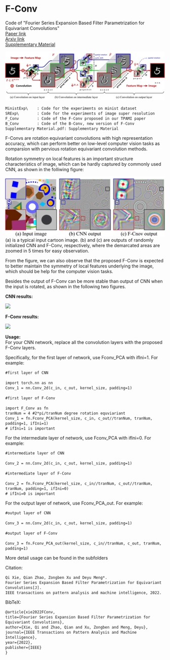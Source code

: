 # F-Conv
Code of "Fourier Series Expansion Based Filter Parametrization for Equivariant Convolutions"  
[Paper link](https://ieeexplore.ieee.org/abstract/document/9851557)  
[Arxiv link](https://arxiv.org/submit/4780066/view)  
[Supplementary Material](https://github.com/XieQi2015/F-Conv/blob/main/Supplementary%20Material.pdf)

![Illustration of F-Conv](https://raw.githubusercontent.com/XieQi2015/ImageFolder/master/F-Conv/Fig4.jpg)

    MinistExp\    : Code for the experiments on minist dataset
    SRExp\        : Code for the experiments of image super resolution 
    F_Conv        : Code of the F-Conv proposed in our TPAMI paper
    B_Conv        : Code of the B-Conv, new version of F-Conv
    Supplementary Material.pdf: Supplementary Material
    
F-Convs are rotation equivariant convolutions with high representation accuracy, which can perform better on low-level computer vision tasks as comparsion with pervious rotation equivariant convolution methods.

Rotation symmetry on local features is an important structure characteristics of image, which can be hardly captured by commonly used CNN, as shown in the folliwing figure:

<img src="https://raw.githubusercontent.com/XieQi2015/ImageFolder/master/F-Conv/EqExample_1_new2.jpg" width="620">
(a) is a typical input cartoon image. (b) and (c) are outputs of randomly
initialized CNN and F-Conv, respectively, where the demarcated areas
are zoomed in 5 times for easy observation.

From the figure, we can also observe that the proposed F-Conv is expected to better maintain the symmetry of local features underlying the image, which should be help for the computer vision tasks.

Besides the output of F-Conv can be more stable than output of CNN when the input is rotated, as shown in the following two figures.

**CNN results:**

<img src="https://github.com/XieQi2015/ImageFolder/blob/master/F-Conv/CNN_tiny2.gif">

**F-Conv results:**

<img src="https://github.com/XieQi2015/ImageFolder/blob/master/F-Conv/FCNN_tiny2.gif">

**Usage:**    
For your CNN network, replace all the convolution layers with the proposed F-Conv layers. 

Specifically, for the first layer of network, use Fconv_PCA with ifIni=1. For example:

    #first layer of CNN

    import torch.nn as nn
    Conv_1 = nn.Conv_2d(c_in, c_out, kernel_size, padding=1)

    #first layer of F-Conv

    import F_Conv as fn
    tranNum = 4 #2*pi/tranNum degree rotation equviariant 
    Conv_1 = fn.Fconv_PCA(kernel_size, c_in, c_out//tranNum, tranNum, padding=1, ifIni=1) 
    # ifIni=1 is important

For the intermediate layer of network, use Fconv_PCA with ifIni=0. For example:

    #intermediate layer of CNN

    Conv_2 = nn.Conv_2d(c_in, c_out, kernel_size, padding=1)

    #intermediate layer of F-Conv

    Conv_2 = fn.Fconv_PCA(kernel_size, c_in//tranNum, c_out//tranNum, tranNum, padding=1, ifIni=0) 
    # ifIni=0 is important

For the output layer of network, use Fconv_PCA_out. For example:

    #output layer of CNN

    Conv_3 = nn.Conv_2d(c_in, c_out, kernel_size, padding=1)

    #output layer of F-Conv

    Conv_3 = fn.Fconv_PCA_out(kernel_size, c_in//tranNum, c_out, tranNum, padding=1)

More detail usage can be found in the subfolders

Citation:

    Qi Xie, Qian Zhao, Zongben Xu and Deyu Meng*. 
    Fourier Series Expansion Based Filter Parametrization for Equivariant Convolutions[J]. 
    IEEE transactions on pattern analysis and machine intelligence, 2022.
    
BibTeX:
    
    @article{xie2022FConv,
    title={Fourier Series Expansion Based Filter Parametrization for Equivariant Convolutions},
    author={Xie, Qi and Zhao, Qian and Xu, Zongben and Meng, Deyu},
    journal={IEEE Transactions on Pattern Analysis and Machine Intelligence},
    year={2022},
    publisher={IEEE}
    }


